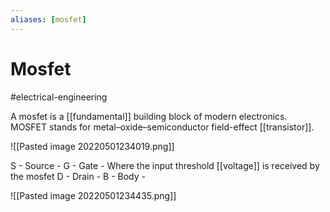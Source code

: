 ```yaml
---
aliases: [mosfet]
---
```

# Mosfet
#electrical-engineering

A mosfet is a [[fundamental]] building block of modern electronics. MOSFET stands for metal–oxide–semiconductor field-effect [[transistor]].

![[Pasted image 20220501234019.png]]

S - Source - 
G - Gate - Where the input threshold [[voltage]] is received by the mosfet
D - Drain - 
B - Body - 

![[Pasted image 20220501234435.png]]
